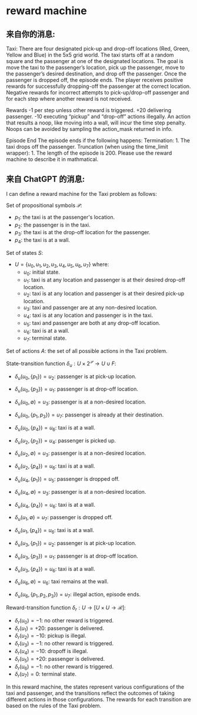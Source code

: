 # reward machine

## 来自你的消息:
Taxi:
There are four designated pick-up and drop-off locations (Red, Green, Yellow and Blue) in the 5x5 grid world. The taxi starts off at a random square and the passenger at one of the designated locations.
The goal is move the taxi to the passenger’s location, pick up the passenger, move to the passenger’s desired destination, and drop off the passenger. Once the passenger is dropped off, the episode ends.
The player receives positive rewards for successfully dropping-off the passenger at the correct location. Negative rewards for incorrect attempts to pick-up/drop-off passenger and for each step where another reward is not received.

Rewards
-1 per step unless other reward is triggered.
+20 delivering passenger.
-10 executing “pickup” and “drop-off” actions illegally.
An action that results a noop, like moving into a wall, will incur the time step penalty. Noops can be avoided by sampling the action_mask returned in info.

Episode End
The episode ends if the following happens:
Termination: 1. The taxi drops off the passenger.
Truncation (when using the time_limit wrapper): 1. The length of the episode is 200.
Please use the reward machine to describe it in mathmatical.

## 来自 ChatGPT 的消息:
I can define a reward machine for the Taxi problem as follows:

Set of propositional symbols $\mathcal{P}$:
- $p_1$: the taxi is at the passenger's location.
- $p_2$: the passenger is in the taxi.
- $p_3$: the taxi is at the drop-off location for the passenger.
- $p_4$: the taxi is at a wall.

Set of states $S$:
- $U = \{u_0, u_1, u_2, u_3, u_4, u_5, u_6, u_7 \}$ where:
  - $u_0$: initial state.
  - $u_1$: taxi is at any location and passenger is at their desired drop-off location.
  - $u_2$: taxi is at any location and passenger is at their desired pick-up location.
  - $u_3$: taxi and passenger are at any non-desired location.
  - $u_4$: taxi is at any location and passenger is in the taxi.
  - $u_5$: taxi and passenger are both at any drop-off location.
  - $u_6$: taxi is at a wall.
  - $u_7$: terminal state.

Set of actions $A$: the set of all possible actions in the Taxi problem.

State-transition function $\delta_u: U \times 2^{\mathcal{P}} \rightarrow U\cup F$:
- $\delta_u(u_0, \{p_1\}) = u_2$: passenger is at pick-up location.
- $\delta_u(u_0, \{p_3\}) = u_1$: passenger is at drop-off location.
- $\delta_u(u_0, \emptyset) = u_3$: passenger is at a non-desired location.
- $\delta_u(u_0, \{p_1, p_3\}) = u_7$: passenger is already at their destination.
- $\delta_u(u_0, \{p_4\}) = u_6$: taxi is at a wall.

- $\delta_u(u_2, \{p_2\}) = u_4$: passenger is picked up.
- $\delta_u(u_2, \emptyset) = u_3$: passenger is at a non-desired location.
- $\delta_u(u_2, \{p_4\}) = u_6$: taxi is at a wall.

- $\delta_u(u_4, \{p_1\}) = u_5$: passenger is dropped off.
- $\delta_u(u_4, \emptyset) = u_3$: passenger is at a non-desired location.
- $\delta_u(u_4, \{p_4\}) = u_6$: taxi is at a wall.

- $\delta_u(u_1, \emptyset) = u_7$: passenger is dropped off.
- $\delta_u(u_1, \{p_4\}) = u_6$: taxi is at a wall.

- $\delta_u(u_3, \{p_1\}) = u_2$: passenger is at pick-up location.
- $\delta_u(u_3, \{p_3\}) = u_1$: passenger is at drop-off location.
- $\delta_u(u_3, \{p_4\}) = u_6$: taxi is at a wall.

- $\delta_u(u_6, \emptyset) = u_6$: taxi remains at the wall.
- $\delta_u(u_6, \{p_1, p_2, p_3\}) = u_7$: illegal action, episode ends.

Reward-transition function $\delta_r: U \rightarrow [U\times U \rightarrow \mathcal{R}]$:
- $\delta_r(u_0) = -1$: no other reward is triggered.
- $\delta_r(u_1) = +20$: passenger is delivered.
- $\delta_r(u_2) = -10$: pickup is illegal.
- $\delta_r(u_3) = -1$: no other reward is triggered.
- $\delta_r(u_4) = -10$: dropoff is illegal.
- $\delta_r(u_5) = +20$: passenger is delivered.
- $\delta_r(u_6) = -1$: no other reward is triggered.
- $\delta_r(u_7) = 0$: terminal state.

In this reward machine, the states represent various configurations of the taxi and passenger, and the transitions reflect the outcomes of taking different actions in those configurations. The rewards for each transition are based on the rules of the Taxi problem.